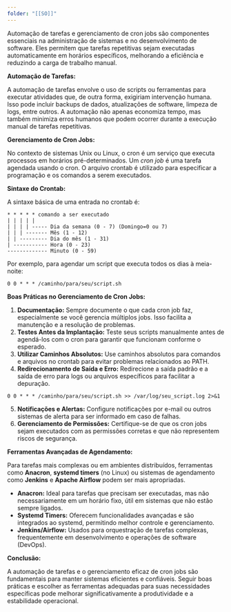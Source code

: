 ```yaml
---
folder: "[[SO]]"
---
```

Automação de tarefas e gerenciamento de cron jobs são componentes essenciais na administração de sistemas e no desenvolvimento de software. Eles permitem que tarefas repetitivas sejam executadas automaticamente em horários específicos, melhorando a eficiência e reduzindo a carga de trabalho manual.

**Automação de Tarefas:**

A automação de tarefas envolve o uso de scripts ou ferramentas para executar atividades que, de outra forma, exigiriam intervenção humana. Isso pode incluir backups de dados, atualizações de software, limpeza de logs, entre outros. A automação não apenas economiza tempo, mas também minimiza erros humanos que podem ocorrer durante a execução manual de tarefas repetitivas.

**Gerenciamento de Cron Jobs:**

No contexto de sistemas Unix ou Linux, o cron é um serviço que executa processos em horários pré-determinados. Um *cron job* é uma tarefa agendada usando o cron. O arquivo crontab é utilizado para especificar a programação e os comandos a serem executados.

**Sintaxe do Crontab:**

A sintaxe básica de uma entrada no crontab é:

```
* * * * * comando a ser executado
| | | | |
| | | | ----- Dia da semana (0 - 7) (Domingo=0 ou 7)
| | | ------- Mês (1 - 12)
| | --------- Dia do mês (1 - 31)
| ----------- Hora (0 - 23)
------------- Minuto (0 - 59)
```

Por exemplo, para agendar um script que executa todos os dias à meia-noite:

```
0 0 * * * /caminho/para/seu/script.sh
```

**Boas Práticas no Gerenciamento de Cron Jobs:**

1. **Documentação:** Sempre documente o que cada cron job faz, especialmente se você gerencia múltiplos jobs. Isso facilita a manutenção e a resolução de problemas.
2. **Testes Antes da Implantação:** Teste seus scripts manualmente antes de agendá-los com o cron para garantir que funcionam conforme o esperado.
3. **Utilizar Caminhos Absolutos:** Use caminhos absolutos para comandos e arquivos no crontab para evitar problemas relacionados ao PATH.
4. **Redirecionamento de Saída e Erro:** Redirecione a saída padrão e a saída de erro para logs ou arquivos específicos para facilitar a depuração.

```
0 0 * * * /caminho/para/seu/script.sh >> /var/log/seu_script.log 2>&1
```

5. **Notificações e Alertas:** Configure notificações por e-mail ou outros sistemas de alerta para ser informado em caso de falhas.
6. **Gerenciamento de Permissões:** Certifique-se de que os cron jobs sejam executados com as permissões corretas e que não representem riscos de segurança.

**Ferramentas Avançadas de Agendamento:**

Para tarefas mais complexas ou em ambientes distribuídos, ferramentas como **Anacron**, **systemd timers** (no Linux) ou sistemas de agendamento como **Jenkins** e **Apache Airflow** podem ser mais apropriadas.

- **Anacron:** Ideal para tarefas que precisam ser executadas, mas não necessariamente em um horário fixo, útil em sistemas que não estão sempre ligados.
- **Systemd Timers:** Oferecem funcionalidades avançadas e são integrados ao systemd, permitindo melhor controle e gerenciamento.
- **Jenkins/Airflow:** Usados para orquestração de tarefas complexas, frequentemente em desenvolvimento e operações de software (DevOps).

**Conclusão:**

A automação de tarefas e o gerenciamento eficaz de cron jobs são fundamentais para manter sistemas eficientes e confiáveis. Seguir boas práticas e escolher as ferramentas adequadas para suas necessidades específicas pode melhorar significativamente a produtividade e a estabilidade operacional.

